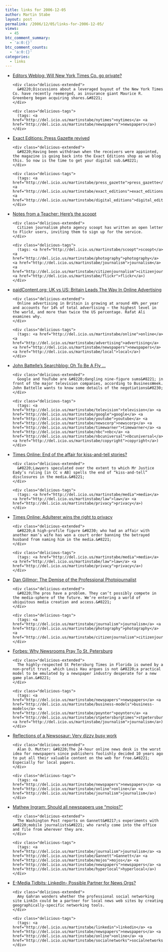 ```yaml
---
title: links for 2006-12-05
author: Martin Stabe
layout: post
permalink: /2006/12/05/links-for-2006-12-05/
views:
  - 45
btc_comment_summary:
  - 'a:0:{}'
btc_comment_counts:
  - 'a:0:{}'
categories:
  - links
---
```

<ul class="delicious">
  <li>
    <div class="delicious-link">
      <a href="http://www.editorsweblog.org/print_newspapers/2006/12/will_new_york_times_co_go_private.php">Editors Weblog: Will New York Times Co. go private?</a>
    </div>
    
    <div class="delicious-extended">
      &#8220;Discussions about a leveraged buyout of the New York Times Co. have recently reemerged, as insurance giant Maurice R. Greenberg began acquiring shares.&#8221;
    </div>
    
    <div class="delicious-tags">
      (tags: <a href="http://del.icio.us/martinstabe/nytimes">nytimes</a> <a href="http://del.icio.us/martinstabe/newspapers">newspapers</a>)
    </div>
  </li>
  
  <li>
    <div class="delicious-link">
      <a href="http://exacteditions.blogspot.com/2006/12/press-gazette-revived.html">Exact Editions: Press Gazette revived</a>
    </div>
    
    <div class="delicious-extended">
      &#8220;Having been withdrawn when the receivers were appointed, the magazine is going back into the Exact Editions shop as we blog this. So now is the time to get your digital sub.&#8221;
    </div>
    
    <div class="delicious-tags">
      (tags: <a href="http://del.icio.us/martinstabe/press_gazette">press_gazette</a> <a href="http://del.icio.us/martinstabe/exact_editions">exact_editions</a> <a href="http://del.icio.us/martinstabe/digital_editions">digital_editions</a>)
    </div>
  </li>
  
  <li>
    <div class="delicious-link">
      <a href="http://www.tamark.ca/students/?p=2377">Notes from a Teacher: Here’s the scoopt</a>
    </div>
    
    <div class="delicious-extended">
      Citizen journalism photo agency scoopt has written an open letter to Flickr users, inviting them to sign up for the service.
    </div>
    
    <div class="delicious-tags">
      (tags: <a href="http://del.icio.us/martinstabe/scoopt">scoopt</a> <a href="http://del.icio.us/martinstabe/photography">photography</a> <a href="http://del.icio.us/martinstabe/journalism">journalism</a> <a href="http://del.icio.us/martinstabe/citizenjournalism">citizenjournalism</a> <a href="http://del.icio.us/martinstabe/flickr">flickr</a>)
    </div>
  </li>
  
  <li>
    <div class="delicious-link">
      <a href="http://www.paidcontent.org/entry/uk-vs-us-britain-leads-the-way-in-online-advertising/#When:01:04:00Z">paidContent.org: UK vs US: Britain Leads The Way In Online Advertising</a>
    </div>
    
    <div class="delicious-extended">
      Online advertising in Britain is growing at around 40% per year and accounts for 14% of total advertising — the highest level in the world, and more than twice the US percentage. Rafat Ali examines why.
    </div>
    
    <div class="delicious-tags">
      (tags: <a href="http://del.icio.us/martinstabe/online">online</a> <a href="http://del.icio.us/martinstabe/advertising">advertising</a> <a href="http://del.icio.us/martinstabe/newspapers">newspapers</a> <a href="http://del.icio.us/martinstabe/local">local</a>)
    </div>
  </li>
  
  <li>
    <div class="delicious-link">
      <a href="http://battellemedia.com/archives/003148.php">John Battelle&#8217;s Searchblog: Oh To Be A Fly &#8230;</a>
    </div>
    
    <div class="delicious-extended">
      Google and YouTube are &#8220;dangling nine-figure sums&#8221; in front of the major television companies, according to BusinessWeek. John Battelle wants to know some details of the negotiations&#8230;
    </div>
    
    <div class="delicious-tags">
      (tags: <a href="http://del.icio.us/martinstabe/television">television</a> <a href="http://del.icio.us/martinstabe/google">google</a> <a href="http://del.icio.us/martinstabe/youtube">youtube</a> <a href="http://del.icio.us/martinstabe/newscorp">newscorp</a> <a href="http://del.icio.us/martinstabe/timewarner">timewarner</a> <a href="http://del.icio.us/martinstabe/nbc">nbc</a> <a href="http://del.icio.us/martinstabe/nbcuniversal">nbcuniversal</a> <a href="http://del.icio.us/martinstabe/copyright">copyright</a>)
    </div>
  </li>
  
  <li>
    <div class="delicious-link">
      <a href="http://www.timesonline.co.uk/article/0,,2-2486913,00.html">Times Online: End of the affair for kiss-and-tell stories?</a>
    </div>
    
    <div class="delicious-extended">
      &#8220;Lawyers speculated over the extent to which Mr Justice Eady’s ruling [in CC v AB] spells the end of “kiss-and-tell” disclosures in the media.&#8221;
    </div>
    
    <div class="delicious-tags">
      (tags: <a href="http://del.icio.us/martinstabe/media">media</a> <a href="http://del.icio.us/martinstabe/law">law</a> <a href="http://del.icio.us/martinstabe/privacy">privacy</a>)
    </div>
  </li>
  
  <li>
    <div class="delicious-link">
      <a href="http://www.timesonline.co.uk/article/0,,2-2486915,00.html">Times Online: Adulterer wins the right to privacy</a>
    </div>
    
    <div class="delicious-extended">
      &#8220;A high-profile figure &#8230; who had an affair with another man’s wife has won a court order banning the betrayed husband from naming him in the media.&#8221;
    </div>
    
    <div class="delicious-tags">
      (tags: <a href="http://del.icio.us/martinstabe/media">media</a> <a href="http://del.icio.us/martinstabe/law">law</a> <a href="http://del.icio.us/martinstabe/privacy">privacy</a>)
    </div>
  </li>
  
  <li>
    <div class="delicious-link">
      <a href="http://citmedia.org/blog/2006/12/04/the-demise-of-the-professional-photojournalist/">Dan Gillmor: The Demise of the Professional Photojournalist</a>
    </div>
    
    <div class="delicious-extended">
      &#8220;The pros have a problem. They can’t possibly compete in the media-sphere of the future. We’re entering a world of ubiquitous media creation and access.&#8221;
    </div>
    
    <div class="delicious-tags">
      (tags: <a href="http://del.icio.us/martinstabe/journalism">journalism</a> <a href="http://del.icio.us/martinstabe/photography">photography</a> <a href="http://del.icio.us/martinstabe/citizenjournalism">citizenjournalism</a>)
    </div>
  </li>
  
  <li>
    <div class="delicious-link">
      <a href="http://www.forbes.com/home/digitalentertainment/2006/12/01/newspapers-poynter-st-petersberg-tech-media_cx_lh_1204stpete.html">Forbes: Why Newsrooms Pray To St. Petersburg</a>
    </div>
    
    <div class="delicious-extended">
      The highly-respected St Petersburg Times in Florida is owned by a non-profit trust, which Louis Hau argues is not &#8220;a practical model to be emulated by a newspaper industry desperate for a new game plan.&#8221;
    </div>
    
    <div class="delicious-tags">
      (tags: <a href="http://del.icio.us/martinstabe/newspapers">newspapers</a> <a href="http://del.icio.us/martinstabe/business-models">business-models</a> <a href="http://del.icio.us/martinstabe/poynter">poynter</a> <a href="http://del.icio.us/martinstabe/stpetersburgtimes">stpetersburgtimes</a> <a href="http://del.icio.us/martinstabe/journalism">journalism</a>)
    </div>
  </li>
  
  <li>
    <div class="delicious-link">
      <a href="http://newsosaur.blogspot.com/2006/12/very-dizzy-busy-work.html">Reflections of a Newsosaur: Very dizzy busy work</a>
    </div>
    
    <div class="delicious-extended">
      Alan D. Mutter: &#8220;The 24-hour online news desk is the worst idea for newspapers since publishers foolishly decided 10 years ago to put all their valuable content on the web for free.&#8221; Especially for local papers.
    </div>
    
    <div class="delicious-tags">
      (tags: <a href="http://del.icio.us/martinstabe/newspapers">newspapers</a> <a href="http://del.icio.us/martinstabe/online">online</a> <a href="http://del.icio.us/martinstabe/journalism">journalism</a>)
    </div>
  </li>
  
  <li>
    <div class="delicious-link">
      <a href="http://mathewingram.com/media/2006/12/04/should-all-newspapers-use-mojos/">Mathew Ingram: Should all newspapers use “mojos?”</a>
    </div>
    
    <div class="delicious-extended">
      The Washington Post reports on Gannett&#8217;s experiments with &#8220;mobile journalists&#8221; who rarely come into the office and file from wherever they are.
    </div>
    
    <div class="delicious-tags">
      (tags: <a href="http://del.icio.us/martinstabe/journalism">journalism</a> <a href="http://del.icio.us/martinstabe/Gannett">Gannett</a> <a href="http://del.icio.us/martinstabe/mojos">mojos</a> <a href="http://del.icio.us/martinstabe/newspapers">newspapers</a> <a href="http://del.icio.us/martinstabe/hyperlocal">hyperlocal</a>)
    </div>
  </li>
  
  <li>
    <div class="delicious-link">
      <a href="http://www.poynter.org/column.asp?id=31&#038;aid=114797">E-Media Tidbits: LinkedIn- Possible Partner for News Orgs?</a>
    </div>
    
    <div class="delicious-extended">
      Amy Gahran wonders whether the professional social networking site LinkIn could be a partner for local news web sites by creating geographically-specific networking tools.
    </div>
    
    <div class="delicious-tags">
      (tags: <a href="http://del.icio.us/martinstabe/linkedin">linkedin</a> <a href="http://del.icio.us/martinstabe/newspapers">newspapers</a> <a href="http://del.icio.us/martinstabe/online">online</a> <a href="http://del.icio.us/martinstabe/socialnetworks">socialnetworks</a>)
    </div>
  </li>
</ul>